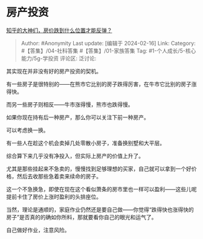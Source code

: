 # 房产投资
[知乎的大神们，房价跌到什么位置才能反弹？](https://www.zhihu.com/question/623559386/answer/3398075931)

> Author: #Anonymity
> Last update: [编辑于 2024-02-16]
> Link:
> Category: #【答集】/04-社科答集 #【答集】/01-家族答集
> Tag: #1-个人成长/5-核心能力/5g-学投资
> 评论区:
> 泛讨论:

其实现在并非没有好的房产投资的契机。

有一些房子是很特别的——在熊市它比别的房子跌得厉害，在牛市它比别的房子涨得快。

而另一些房子则相反——牛市涨得慢，熊市也跌得慢。

如果你现在持有后一种房产，那么你可以关注下前一种房产。

可以考虑换一换。

有一些人在趁这个机会卖掉几处零散小房子，准备换别墅和大平层。

综合算下来几乎没有净投入，但实际上房产的价值上升了。

尤其是那些挂起来不急卖的，慢慢找到足够理想的买家，自己就可以拿到一个好价格，然后去收那些急着卖来续命的房子。

这一个不急换急，即使在现在这个看似萧条的房市里也一样可以盈利——这些儿呢提前卡住了房价上涨时盈利的头排座位。

当然，理论是通顺的，家庭作业仍然还是要自己做——你觉得“跌得快也涨得快的房子”是否真的的确如你所料，那就要看你自己的眼光和运气了。

自己做好作业，注意风险。

